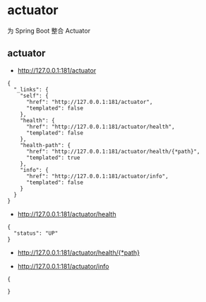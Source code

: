 # actuator

为 Spring Boot 整合 Actuator

## actuator

- http://127.0.0.1:181/actuator

```
{
  "_links": {
    "self": {
      "href": "http://127.0.0.1:181/actuator",
      "templated": false
    },
    "health": {
      "href": "http://127.0.0.1:181/actuator/health",
      "templated": false
    },
    "health-path": {
      "href": "http://127.0.0.1:181/actuator/health/{*path}",
      "templated": true
    },
    "info": {
      "href": "http://127.0.0.1:181/actuator/info",
      "templated": false
    }
  }
}
```

- http://127.0.0.1:181/actuator/health

```
{
  "status": "UP"
}
```

- http://127.0.0.1:181/actuator/health/{*path}

- http://127.0.0.1:181/actuator/info

```
{
  
}
```
